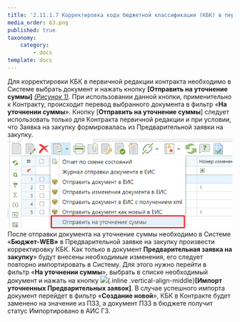 ```yaml
---
title: '2.11.1.7 Корректировка кода бюджетной классификации (КБК) в первичной редакции контракта'
media_order: 63.png
published: true
taxonomy:
    category:
        - docs
template: docs
---
```


Для корректировки КБК в первичной редакции контракта необходимо в Системе выбрать документ и нажать кнопку **[Отправить на уточнение суммы]** *[(Рисунок 1)](#ris-01)*. При использовании данной кнопки, применительно к Контракту, происходит перевод выбранного документа в фильтр «**На уточнении суммы**». Кнопку [**Отправить на уточнение суммы**] следует использовать только для Контракта первичной редакции и при условии, что Заявка на закупку формировалась из Предварительной заявки на закупку.
![Рисунок 1. Кнопка "Отправить на уточнение суммы".](63.png?id=ris-01)
После отправки документа на уточнение суммы необходимо в Системе «**Бюджет-WEB»** в Предварительной заявке на закупку произвести корректировку КБК. Как только в документ **Предварительная заявка на закупку**» будут внесены необходимые изменения, его следует повторно импортировать в Систему. Для этого нужно перейти в фильтр «**На уточнении суммы**», выбрать в списке необходимый документ и нажать на кнопку ![](import.png){.inline .vertical-align-middle}**[Импорт уточненных Предварительных заявок]**. В случае успешного импорта документ перейдет в фильтр «**Создание новой**», КБК в Контракте будет заменено на значение из ПЗЗ, а документ ПЗЗ в бюджете получит статус Импортировано в АИС ГЗ.
